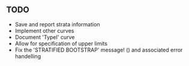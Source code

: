 ## TODO
- Save and report strata information
- Implement other curves
- Document 'TypeI' curve
- Allow for specification of upper limits
- Fix the 'STRATIFIED BOOTSTRAP' message! () and associated error handelling

